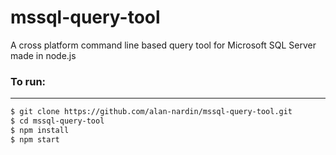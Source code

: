 # mssql-query-tool

A cross platform command line based query tool for Microsoft SQL Server made in node.js

### To run:
---
```sh
$ git clone https://github.com/alan-nardin/mssql-query-tool.git
$ cd mssql-query-tool
$ npm install
$ npm start
```